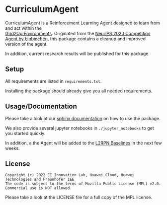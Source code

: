 CurriculumAgent
===============

CurriculumAgent is a Reinforcement Learning Agent designed to learn from and act within the  
[Grid2Op Environments](https://grid2op.readthedocs.io/en/latest/). Originated from the [NeurIPS 2020 Competition 
Agent by binbinchen](https://github.com/AsprinChina/L2RPN_NIPS_2020_a_PPO_Solution), this package contains a cleanup 
and improved version of the agent. 

In addition, current research results will be published for this package. 

Setup
-----

All requirements are listed in `requirements.txt`.

Installing the package should already give you all needed requirements.

Usage/Documentation
-------------------

Please take a look at our [sphinx documentation](curriculumagent.readthedocs.io) on how to use the package.

We also provide several jupyter notebooks in `./jupyter_notebooks` to get you started quickly.

In addition, a the Agent will be added to the [L2RPN Baselines](https://github.com/rte-france/l2rpn-baselines/tree/master/l2rpn_baselines) in the next few weeks. 

License
-------

```
Copyright (c) 2022 EI Innovation Lab, Huawei Cloud, Huawei Technologies and Fraunhofer IEE
The code is subject to the terms of Mozilla Public License (MPL) v2.0.
Commercial use is NOT allowed.
```

Please take a look at the LICENSE file for a full copy of the MPL license.
